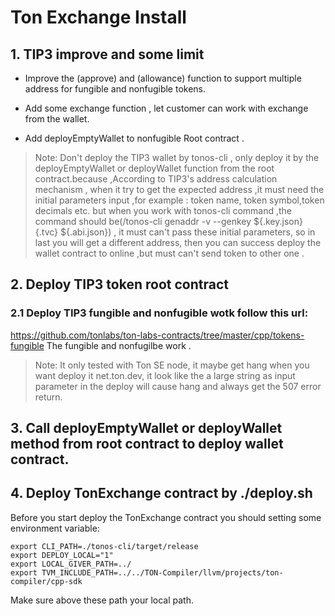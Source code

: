 # Ton Exchange Install

## 1. TIP3 improve and some limit 

* Improve the (approve) and (allowance) function to support multiple address for fungible and nonfugible tokens. 

* Add some exchange function , let customer can work with exchange from the wallet.

* Add deployEmptyWallet to nonfugible Root contract .

> Note: Don't deploy the TIP3 wallet by tonos-cli , only deploy it by the deployEmptyWallet or deployWallet function from the root contract.because ,According to TIP3's address calculation mechanism , when it try to get the expected address ,it must need the initial parameters input ,for example : token name, token symbol,token decimals etc. but when you work with tonos-cli command ,the command should be(/tonos-cli genaddr -v --genkey ${.key.json} {.tvc} ${.abi.json}) , it must can't pass these initial parameters, so in last you will get a different address, then you can success deploy the wallet contract to online ,but must can't send token to other one .

## 2. Deploy TIP3 token root contract

### 2.1 Deploy TIP3 fungible and nonfugible wotk follow this url:

https://github.com/tonlabs/ton-labs-contracts/tree/master/cpp/tokens-fungible
The fungible and nonfugilbe work .

> Note: It only tested with Ton SE node, it maybe get hang when you want deploy it net.ton.dev, it look like the a large string as input parameter in the deploy will cause hang and always get the 507 error return.

## 3. Call  deployEmptyWallet or deployWallet method from root contract to deploy wallet contract.

## 4. Deploy TonExchange contract by ./deploy.sh

Before you start deploy the TonExchange contract you should setting some environment variable:

```
export CLI_PATH=./tonos-cli/target/release
export DEPLOY_LOCAL="1"
export LOCAL_GIVER_PATH=../
export TVM_INCLUDE_PATH=../../TON-Compiler/llvm/projects/ton-compiler/cpp-sdk
```
Make sure above these path your local path.